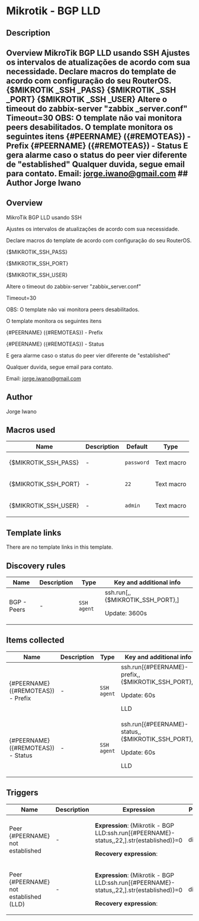 # Mikrotik - BGP LLD

## Description

## Overview MikroTik BGP LLD usando SSH Ajustes os intervalos de atualizações de acordo com sua necessidade. Declare macros do template de acordo com configuração do seu RouterOS. {$MIKROTIK _SSH _PASS} {$MIKROTIK _SSH _PORT} {$MIKROTIK _SSH _USER} Altere o timeout do zabbix-server "zabbix _server.conf" Timeout=30 OBS: O template não vai monitora peers desabilitados. O template monitora os seguintes itens {#PEERNAME} ({#REMOTEAS}) - Prefix {#PEERNAME} ({#REMOTEAS}) - Status E gera alarme caso o status do peer vier diferente de "established" Qualquer duvida, segue email para contato. Email: [jorge.iwano@gmail.com](mailto:jorge.iwano@gmail.com) ## Author Jorge Iwano 

## Overview

MikroTik BGP LLD usando SSH


Ajustes os intervalos de atualizações de acordo com sua necessidade. 


Declare macros do template de acordo com configuração do seu RouterOS.


{$MIKROTIK\_SSH\_PASS}


{$MIKROTIK\_SSH\_PORT}


{$MIKROTIK\_SSH\_USER}


 


Altere o timeout do zabbix-server "zabbix\_server.conf"


Timeout=30


 


OBS: O template não vai monitora peers desabilitados.


O template monitora os seguintes itens


{#PEERNAME} ({#REMOTEAS}) - Prefix


{#PEERNAME} ({#REMOTEAS}) - Status


E gera alarme caso o status do peer vier diferente de "established"


 


Qualquer duvida, segue email para contato.


Email: [jorge.iwano@gmail.com](mailto:jorge.iwano@gmail.com)



## Author

Jorge Iwano

## Macros used

|Name|Description|Default|Type|
|----|-----------|-------|----|
|{$MIKROTIK_SSH_PASS}|<p>-</p>|`password`|Text macro|
|{$MIKROTIK_SSH_PORT}|<p>-</p>|`22`|Text macro|
|{$MIKROTIK_SSH_USER}|<p>-</p>|`admin`|Text macro|
## Template links

There are no template links in this template.

## Discovery rules

|Name|Description|Type|Key and additional info|
|----|-----------|----|----|
|BGP - Peers|<p>-</p>|`SSH agent`|ssh.run[,,{$MIKROTIK_SSH_PORT},]<p>Update: 3600s</p>|
## Items collected

|Name|Description|Type|Key and additional info|
|----|-----------|----|----|
|{#PEERNAME} ({#REMOTEAS}) - Prefix|<p>-</p>|`SSH agent`|ssh.run[{#PEERNAME}-prefix,,{$MIKROTIK_SSH_PORT},]<p>Update: 60s</p><p>LLD</p>|
|{#PEERNAME} ({#REMOTEAS}) - Status|<p>-</p>|`SSH agent`|ssh.run[{#PEERNAME}-status,,{$MIKROTIK_SSH_PORT},]<p>Update: 60s</p><p>LLD</p>|
## Triggers

|Name|Description|Expression|Priority|
|----|-----------|----------|--------|
|Peer {#PEERNAME} not established|<p>-</p>|<p>**Expression**: {Mikrotik - BGP LLD:ssh.run[{#PEERNAME}-status,,22,].str(established)}=0</p><p>**Recovery expression**: </p>|disaster|
|Peer {#PEERNAME} not established (LLD)|<p>-</p>|<p>**Expression**: {Mikrotik - BGP LLD:ssh.run[{#PEERNAME}-status,,22,].str(established)}=0</p><p>**Recovery expression**: </p>|disaster|
